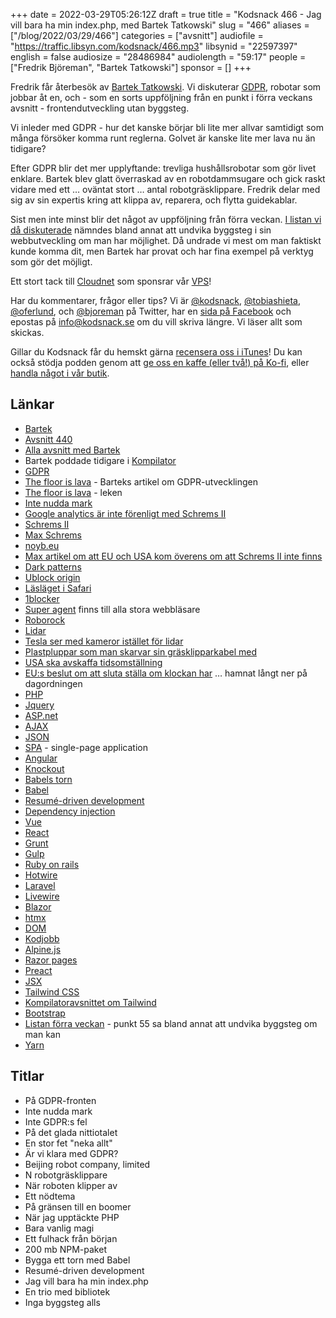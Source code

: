 +++
date = 2022-03-29T05:26:12Z
draft = true
title = "Kodsnack 466 - Jag vill bara ha min index.php, med Bartek Tatkowski"
slug = "466"
aliases = ["/blog/2022/03/29/466"]
categories = ["avsnitt"]
audiofile = "https://traffic.libsyn.com/kodsnack/466.mp3"
libsynid = "22597397"
english = false
audiosize = "28486984"
audiolength = "59:17"
people = ["Fredrik Björeman", "Bartek Tatkowski"]
sponsor = []
+++

Fredrik får återbesök av [Bartek Tatkowski](https://brtk.se/). Vi diskuterar [GDPR](https://en.wikipedia.org/wiki/General_Data_Protection_Regulation), robotar som jobbar åt en, och - som en sorts uppföljning från en punkt i förra veckans avsnitt - frontendutveckling utan byggsteg.

Vi inleder med GDPR - hur det kanske börjar bli lite mer allvar samtidigt som många försöker komma runt reglerna. Golvet är kanske lite mer lava nu än tidigare?

Efter GDPR blir det mer upplyftande: trevliga hushållsrobotar som gör livet enklare. Bartek blev glatt överraskad av en robotdammsugare och gick raskt vidare med ett … oväntat stort … antal robotgräsklippare. Fredrik delar med sig av sin expertis kring att klippa av, reparera, och flytta guidekablar.

Sist men inte minst blir det något av uppföljning från förra veckan. [I listan vi då diskuterade](https://www.baldurbjarnason.com/2021/100-things-every-web-developer-should-know/) nämndes bland annat att undvika byggsteg i sin webbutveckling om man har möjlighet. Då undrade vi mest om man faktiskt kunde komma dit, men Bartek har provat och har fina exempel på verktyg som gör det möjligt.

Ett stort tack till [Cloudnet](https://www.cloudnet.se) som sponsrar vår [VPS](https://en.wikipedia.org/wiki/Virtual_private_server)!

Har du kommentarer, frågor eller tips? Vi är [@kodsnack](https://www.twitter.com/kodsnack), [@tobiashieta](https://www.twitter.com/tobiashieta), [@oferlund](https://www.twitter.com/oferlund), och [@bjoreman](https://www.twitter.com/bjoreman) på Twitter, har en [sida på Facebook](https://www.facebook.com/kodsnack) och epostas på [info@kodsnack.se](mailto:info@kodsnack.se) om du vill skriva längre. Vi läser allt som skickas.

Gillar du Kodsnack får du hemskt gärna [recensera oss i iTunes](https://itunes.apple.com/se/podcast/kodsnack/id561631498?l=en)! Du kan också stödja podden genom att <a href="https://ko-fi.com/kodsnack" rel="payment">ge oss en kaffe (eller två!) på Ko-fi</a>, eller [handla något i vår butik](https://shop.spreadshirt.se/kodsnack/).

## Länkar ##
* [Bartek](https://brtk.se/)
* [Avsnitt 440](https://kodsnack.se/440/)
* [Alla avsnitt med Bartek](https://kodsnack.se/people/bartek-tatkowski/)
* Bartek poddade tidigare i [Kompilator](https://kompilator.se/)
* [GDPR](https://en.wikipedia.org/wiki/General_Data_Protection_Regulation)
* [The floor is lava](https://brtk.se/the-floor-is-lava/) - Barteks artikel om GDPR-utvecklingen
* [The floor is lava](https://en.wikipedia.org/wiki/The_floor_is_lava) - leken
* [Inte nudda mark](https://sv.wikipedia.org/wiki/Inte-nudda-golv)
* [Google analytics är inte förenligt med Schrems II](https://noyb.eu/en/update-cnil-decides-eu-us-data-transfer-google-analytics-illegal)
* [Schrems II](https://www.gdprsummary.com/sv/schrems-ii-en-sammanfattning-allt-du-behover-veta/)
* [Max Schrems](https://en.wikipedia.org/wiki/Max_Schrems)
* [noyb.eu](https://noyb.eu/en)
* [Max artikel om att EU och USA kom överens om att Schrems II inte finns](https://noyb.eu/en/privacy-shield-20-first-reaction-max-schrems)
* [Dark patterns](https://www.deceptive.design/)
* [Ublock origin](https://github.com/gorhill/uBlock)
* [Läsläget i Safari](https://www.makeuseof.com/how-to-use-reader-view-in-safari/)
* [1blocker](https://1blocker.com/)
* [Super agent](https://www.super-agent.com/) finns till alla stora webbläsare
* [Roborock](https://se.roborock.com/)
* [Lidar](https://en.wikipedia.org/wiki/Lidar)
* [Tesla ser med kameror istället för lidar](https://towardsdatascience.com/why-tesla-wont-use-lidar-57c325ae2ed5)
* [Plastpluppar som man skarvar sin gräsklipparkabel med](https://www.gardena.com/se/produkter/grasmattevard/robotgrasklippare/kopplingar-anslutningar/966809701/)
* [USA ska avskaffa tidsomställning](https://www.reuters.com/world/us/us-senate-approves-bill-that-would-make-daylight-savings-time-permanent-2023-2022-03-15/)
* [EU:s beslut om att sluta ställa om klockan har](https://abcnews.go.com/International/debate-daylight-saving-time-drags-europe/story?id=80925773) … hamnat långt ner på dagordningen
* [PHP](https://en.wikipedia.org/wiki/PHP)
* [Jquery](https://en.wikipedia.org/wiki/JQuery)
* [ASP.net](https://en.wikipedia.org/wiki/ASP.NET)
* [AJAX](https://en.wikipedia.org/wiki/Ajax_%28programming%29)
* [JSON](https://en.wikipedia.org/wiki/JSON)
* [SPA](https://en.wikipedia.org/wiki/Single-page_application) - single-page application
* [Angular](https://angular.io/)
* [Knockout](https://knockoutjs.com/)
* [Babels torn](https://en.wikipedia.org/wiki/Tower_of_Babel)
* [Babel](https://babeljs.io/)
* [Resumé-driven development](https://rdd.io/)
* [Dependency injection](https://en.wikipedia.org/wiki/Dependency_injection)
* [Vue](https://vuejs.org/)
* [React](https://reactjs.org/)
* [Grunt](https://gruntjs.com/)
* [Gulp](https://gulpjs.com/)
* [Ruby on rails](https://en.wikipedia.org/wiki/Ruby_on_Rails)
* [Hotwire](https://hotwired.dev/)
* [Laravel](https://laravel.com/)
* [Livewire](https://laravel-livewire.com/)
* [Blazor](https://en.wikipedia.org/wiki/Blazor)
* [htmx](https://htmx.org/)
* [DOM](https://en.wikipedia.org/wiki/Document_Object_Model)
* [Kodjobb](https://kodjobb.se/)
* [Alpine.js](https://alpinejs.dev/)
* [Razor pages](https://docs.microsoft.com/en-us/aspnet/core/razor-pages/?view=aspnetcore-6.0&tabs=visual-studio)
* [Preact](https://preactjs.com/)
* [JSX](https://reactjs.org/docs/introducing-jsx.html)
* [Tailwind CSS](https://tailwindcss.com/)
* [Kompilatoravsnittet om Tailwind](https://kompilator.se/036/)
* [Bootstrap](https://getbootstrap.com/docs/3.4/)
* [Listan förra veckan](https://www.baldurbjarnason.com/2021/100-things-every-web-developer-should-know/) - punkt 55 sa bland annat att undvika byggsteg om man kan
* [Yarn](https://yarnpkg.com/)

## Titlar ##
* På GDPR-fronten
* Inte nudda mark
* Inte GDPR:s fel
* På det glada nittiotalet
* En stor fet "neka allt"
* Är vi klara med GDPR?
* Beijing robot company, limited
* N robotgräsklippare
* När roboten klipper av
* Ett nödtema
* På gränsen till en boomer
* När jag upptäckte PHP
* Bara vanlig magi
* Ett fulhack från början
* 200 mb NPM-paket
* Bygga ett torn med Babel
* Resumé-driven development
* Jag vill bara ha min index.php
* En trio med bibliotek
* Inga byggsteg alls